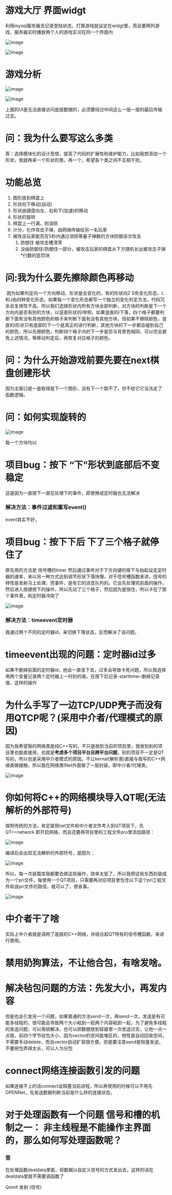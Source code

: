 # 游戏大厅  界面widgt

利用mysql服务器去记录登陆状态，打算游戏就设定在widgt里，而且要两列游戏，服务器实时播放两个人的游戏实况在同一个界面内



![image](https://user-images.githubusercontent.com/81805379/180161437-9812a9e5-238d-4b37-89dd-8120e831df5a.png)

![image](https://user-images.githubusercontent.com/81805379/180161668-1ebebd22-1a28-46d2-b82c-45916e023f82.png)

# 游戏分析

![image](https://user-images.githubusercontent.com/81805379/180215439-8d2cb486-aa01-4a3d-a46b-106a064f438a.png)

![image](https://user-images.githubusercontent.com/81805379/180594304-546c9ad6-2dc0-4fe3-957c-5dc71b42a4ea.png)

上面的UI是无法直接访问底层数据的，必须要经过中间这么一层一层的最后传输过去。

# 问：我为什么要写这么多类

答：选择模块化的设计思想，提高了代码的扩展性和维护能力，比如我想添加一个形状，我就再来一个形状的类，再一个，希望各个类之间不互相干扰。

# 功能总览

1. 图形放到棋盘上
2. 形状向下移动(自动)
3. 形状由键盘向左、右和下(加速)的移动
4. 形状的旋转
5. 棋盘上一行满，则消除
6. 计分，化作攻击子弹，由网络传输给另一名玩家
7. 被攻击玩家能否在5秒内通过消除等量子弹数的方块防御该次攻击
   1. 防御住 被攻击槽清零
   2. 没由防御住/防御住一部分，被攻击玩家的棋盘从下方随机长出被攻击子弹*行数的惩罚块

# 问:我为什么要先擦除颜色再移动

​	因为如果判定向一个方向移动，形状是会变化的，有的形状向Z S有变化形态，L和J由四种变化形态，如果每一个变化形态都写一个独立的变化判定方法，代码冗余且复用性不高。所以我们选择形状内所有方块全部判断，对方块的判断是下一个方向内是否有别的方块，以竖直形状的i举例，如果竖直的i下落，四个格子都要判断下面有没有其他颜色的格子来判断下面有没有其他方块，但如果不擦除颜色，竖直的i形状只有底部的下一个是真正的进行判断，其他方块的下一步都会碰到自己的颜色，所以先擦颜色，判断四个格子内的下一步是否与背景色相同，可以完全避免上述情况，等移动判定后，再恢复对应格子的颜色。

# 问：为什么开始游戏前要先要在next棋盘创建形状

因为主窗口是一直取得是下一个图形，没有下一个取不了，你不给它它没法走了 函数逻辑。

# 问：如何实现旋转的

![image](https://user-images.githubusercontent.com/81805379/180642703-5255801a-8379-40b4-8b04-cde091e11b0a.png)

每一个方块均以

# 项目bug：按下 “下”形状到底部后不变稳定

这是因为一直按下一直在处理下的事件，即使换成定时器也无法解决

### 解决方法：事件过滤和重写event()

event其实不好，

# 项目bug：按下下后 下了三个格子就停住了

原先用的方法是 信号槽的timer 然后通过事件对于下方向键的按下与抬起设定定时器的速率，来以另一种方式达到调节形状下落快慢，对于信号槽函数来讲，信号的特性是发射马上处理，而事件，是有它的消息队列的。它会先处理完前面的操作，然后进入按键按下的操作，所以先动了三个格子，然后因为是按住，所以卡在了那个事件里，和定时器冲突了

![image](https://user-images.githubusercontent.com/81805379/180967395-c5c524f6-507b-4e51-b472-fc862e8afd50.png)

### 解决方法：timeevent定时器

我通过两个不同的定时器id，来切换下落状态，反而解决了该问题。

# timeevent出现的问题：定时器id过多

如果不删掉前面的定时器id，他会一直涨下去，过多会导致卡死问题，所以我选择用两个变量记录两个定时器上一时刻的值，在按下后记录-starttimer-删掉记录值，这样的操作

# 为什么手写了一边TCP/UDP壳子而没有用QTCP呢？(采用中介者/代理模式的原因)

因为我希望我的网络类是纯C++写的，不只是放到当前的项目里，我放到别的项目里也能直接用，也就是**考虑多个项目平台且跨平台问题**，别的项目不一定是QT写的，所以也是采用中介者模式的原因，不让kernal(解析类)直接与我写的C++网络类做接触，所以我在网络类INet外面做了一层封装，即中介者/代理类。

![image](https://user-images.githubusercontent.com/81805379/181416897-4ce8871f-ea25-4fd6-8c3d-c96b98661ef4.png)

# 你如何将C++的网络模块导入QT呢(无法解析的外部符号)

按照传统的方法，肯定是把net文件和中介者文件考入到QT项目下，先QT+=network 即开启网络，而且还要再项目里的工程文件pro里添加路径：

![image](https://user-images.githubusercontent.com/81805379/181427146-7074342f-9a38-44d7-ae46-995a3d7c1522.png)

编译后会出现无法解析的外部符号，是因为：

![image](https://user-images.githubusercontent.com/81805379/181426949-7eb11997-396e-4151-879c-e21961de08cc.png)

所以，每一次装载库我都要去做这些操作，效率太低了，所以我把这些东西封装成为一个pri文件，每使用一个QT项目，只需要再对应项目里包含以下这个pri工程文件和该pri文件的路径，就可以了，很省事。

![image](https://user-images.githubusercontent.com/81805379/181427722-f7b6f871-638a-478d-832c-9cc6d546de02.png)

# 中介者干了啥

实际上中介者就是调用了底层的C++网络，并结合起QT特有的信号槽函数，来进行使用。

# 禁用奶狗算法，不让他合包，有啥发啥。

# 解决毡包问题的方法：先发大小，再发内容

但是也会引发另一个问题，如果普通的方法send一次，再send一次，发送是有可能多线程的，很可能会导致两个大小粘到一起两个内容粘到一起，为了避免多线程的发送问题，可以用锁解决，也可以把数据放到容器里一次发送过去，让他一点一点取，前四个字节给包大小，因为vector的空间是堆区的，特性是自动回收空间，不需要手动delete，而且vector自动扩容很方便。但是要注意send是阻塞发送，不要把包弄得太长，可以人为分包

# connect网络连接函数引发的问题

如果连接不上的话connect会阻塞当前进程，所以再使用的时候可以不用先OPENNet，先发送数据判断当前是什么样的连接状态。

# 对于处理函数有一个问题 信号和槽的机制之一： 非主线程是不能操作主界面的，那么如何写处理函数呢？

### 答

 在处理函数dealdata里面，将数据以自定义信号的方式发出去，这样的话在dealdata里就不需要调函数了

 Qemit 发射 (信号)
